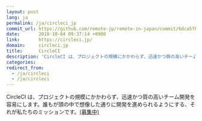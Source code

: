 ```yaml
---
layout: post
lang: ja
permalink: /ja/circleci_jp
commit_url: https://github.com/remote-jp/remote-in-japan/commit/6dca5fb20de72e2bf0e88ed0923fd71fb0afd722
date:       2018-10-04 09:37:14 +0900
link:       https://circleci.jp/
domain:     circleci.jp
title:      CircleCI
description: 'CircleCI は、プロジェクトの規模にかかわらず、迅速かつ質の高いチーム開発を容易にします。誰もが頭の中で想像した通りに開発を進められるようにする、それが私たちのミッションです。(募集中)'
categories: 
redirect_from:
  - /ja/circleci
  - /ja/circleci
---
```


<p>CircleCI は、プロジェクトの規模にかかわらず、迅速かつ質の高いチーム開発を容易にします。誰もが頭の中で想像した通りに開発を進められるようにする、それが私たちのミッションです。<a href="https://circleci.com/jobs/">(募集中)</a></p>
